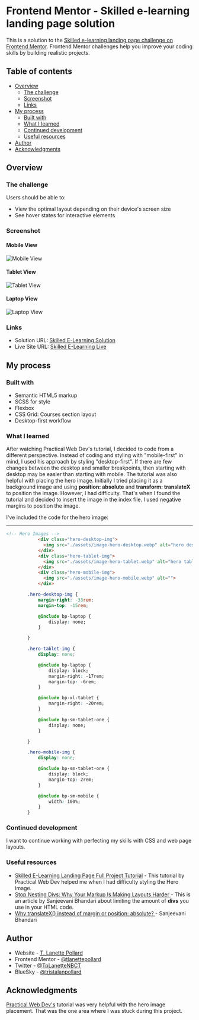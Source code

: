 # Frontend Mentor - Skilled e-learning landing page solution

This is a solution to the [Skilled e-learning landing page challenge on Frontend Mentor](https://www.frontendmentor.io/challenges/skilled-elearning-landing-page-S1ObDrZ8q). Frontend Mentor challenges help you improve your coding skills by building realistic projects.

## Table of contents

- [Overview](#overview)
  - [The challenge](#the-challenge)
  - [Screenshot](#screenshot)
  - [Links](#links)
- [My process](#my-process)
  - [Built with](#built-with)
  - [What I learned](#what-i-learned)
  - [Continued development](#continued-development)
  - [Useful resources](#useful-resources)
- [Author](#author)
- [Acknowledgments](#acknowledgments)


## Overview

### The challenge

Users should be able to:

- View the optimal layout depending on their device's screen size
- See hover states for interactive elements

### Screenshot


#### Mobile View
![Mobile View](./assets/screenshots/MobileView.jpg)

#### Tablet View
![Tablet View](./assets/screenshots/TabletView.jpg)

#### Laptop View
![Laptop View](./assets/screenshots/MacBook%20Pro-1753477317625.jpeg)



### Links

- Solution URL: [Skilled E-Learning Solution]()
- Live Site URL: [Skilled E-Learning Live](https://tlanettepollard.github.io/Skilled-ELearning-Landing-Page-TLP/)

## My process

### Built with

- Semantic HTML5 markup
- SCSS for style
- Flexbox
- CSS Grid: Courses section layout
- Desktop-first workflow


### What I learned

After watching Practical Web Dev's tutorial, I decided to code from a different perspective. Instead of coding and styling with "mobile-first" in mind, I used his approach by styling "desktop-first". If there are few changes between the desktop and smaller breakpoints, then starting with desktop may be easier than starting with mobile. 
The tutorial was also helpful with placing the hero image. Initially I tried placing it as a background image and using **position: absolute** and **transform: translateX** to position the image. However, I had difficulty. That's when I found the tutorial and decided to insert the image in the index file. I used negative margins to position the image. 

I've included the code for the hero image: 

---

```html
<!-- Hero Images -->
            <div class="hero-desktop-img">
              <img src="./assets/image-hero-desktop.webp" alt="hero desktop image">
            </div>
            <div class="hero-tablet-img">
              <img src="./assets/image-hero-tablet.webp" alt="hero tablet image">
            </div>
            <div class="hero-mobile-img">
              <img src="./assets/image-hero-mobile.webp" alt="">
            </div>
```
```css
        .hero-desktop-img {
            margin-right: -33rem;
            margin-top: -15rem;

            @include bp-laptop {
                display: none;
            }

        }

        .hero-tablet-img {
            display: none;

            @include bp-laptop {
                display: block;
                margin-right: -17rem;
                margin-top: -6rem;
            }

            @include bp-xl-tablet {
                margin-right: -20rem;
            }

            @include bp-sm-tablet-one {
                display: none;
            }

        }

        .hero-mobile-img {
            display: none;

            @include bp-sm-tablet-one {
                display: block;
                margin-top: 2rem;
            }

            @include bp-sm-mobile {
                width: 100%;
            }
        }
```


### Continued development

I want to continue working with perfecting my skills with CSS and web page layouts.


### Useful resources

- [Skilled E-Learning Landing Page Full Project Tutorial](https://www.youtube.com/watch?v=Bpmyy2nX_Pg) - This tutorial by Practical Web Dev helped me when I had difficulty styling the Hero image. 
- [Stop Nesting Divs: Why Your Markup Is Making Layouts Harder ](https://javascript.plainenglish.io/stop-nesting-divs-why-your-markup-is-making-layouts-harder-c85b7f147029) - This is an article by Sanjeevani Bhandari about limiting the amount of **divs** you use in your HTML code.
- [Why translateX() instead of margin or position: absolute? ](https://javascript.plainenglish.io/why-translatex-instead-of-margin-or-position-absolute-d1403efd4e7d) - Sanjeevani Bhandari



## Author

- Website - [T. Lanette Pollard](https://trista-lanette-pollard-portfolio.vercel.app/)
- Frontend Mentor - [@tlanettepollard](https://www.frontendmentor.io/profile/tlanettepollard)
- Twitter - [@TpLanetteNBCT](https://x.com/TpLanetteNBCT)
- BlueSky - [@tristalanpollard](https://bsky.app/profile/tristalanpollard.bsky.social)


## Acknowledgments

[Practical Web Dev's](https://github.com/Practical-Web-Dev) tutorial was very helpful with the hero image placement. That was the one area where I was stuck during this project. 

